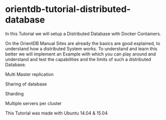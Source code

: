 # orientdb-tutorial-distributed-database

In this Tutorial we will setup a Distributed Database with Docker Containers.

On the OrientDB Manual Sites are already the basics are good explained, to understand how a distributed System works. To understand and learn this better we will implement an Example with which you can play around and understand and test the capabilities and the limits of such a distributed Database.



Multi Master replication

Sharing of database

Sharding

Multiple servers per cluster

This Tutorial was made with Ubuntu 14.04 & 15.04